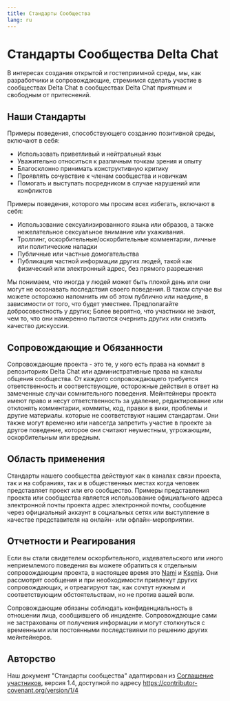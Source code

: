 ```yaml
---
title: Стандарты Сообщества
lang: ru
---
```


# Стандарты Сообщества Delta Chat

В интересах создания открытой и гостеприимной среды, мы, как
разработчики и сопровождающие, стремимся сделать участие в сообществах Delta Chat
в сообществах Delta Chat приятным и свободным от притеснений.


## Наши Стандарты

Примеры поведения, способствующего созданию позитивной среды, включают в себя:

* Использовать приветливый и нейтральный язык
* Уважительно относиться к различным точкам зрения и опыту
* Благосклонно принимать конструктивную критику
* Проявлять сочувствие к членам сообщества и новичкам
* Помогать и выступать посредником в случае нарушений или конфликтов

Примеры поведения, которого мы просим всех избегать, включают в себя:

* Использование сексуализированного языка или образов, а также нежелательное сексуальное внимание или ухаживания.
* Троллинг, оскорбительные/оскорбительные комментарии, личные или политические нападки
* Публичные или частные домогательства
* Публикация частной информации других людей, такой как физический или электронный
  адрес, без прямого разрешения

Мы понимаем, что иногда у людей может быть плохой день или они могут не осознавать
последствия своего поведения. В таком случае вы можете осторожно напомнить
им об этом публично или наедине, в зависимости от того, что будет уместнее. Предполагайте добросовестность у других;
Более вероятно, что участники не знают, чем то, что они намеренно
пытаются очернить других или снизить качество дискуссии.


## Сопровождающие и Обязанности

Сопровождающие проекта - это те, у кого есть права на коммит в репозиториях Delta Chat или административные права на каналы общения сообщества.
От каждого сопровождающего требуется ответственность и соответствующие, осторожные действия
в ответ на замеченные случаи сомнительного поведения.
Мейнтейнеры проекта имеют право и несут ответственность за удаление, редактирование или
отклонять комментарии, коммиты, код, правки в вики, проблемы и другие материалы.
которые не соответствуют нашим стандартам.
Они также могут временно или навсегда запретить участие в проекте за
другое поведение, которое они считают неуместным, угрожающим, оскорбительным или вредным.

## Область применения

Стандарты нашего сообщества действуют как в каналах связи проекта, так и на
собраниях, так и в общественных местах
когда человек представляет проект или его сообщество. Примеры
представления проекта или сообщества является использование официального адреса электронной почты проекта
адрес электронной почты, сообщение через официальный аккаунт в социальных сетях или выступление в качестве
представителя на онлайн- или офлайн-мероприятии.

## Отчетности и Реагирования 

Если вы стали свидетелем оскорбительного, издевательского или иного неприемлемого поведения
вы можете обратиться к отдельным сопровождающим проекта, в настоящее время это [Nami](mailto:missytake@systemli.org) и [Ksenia](mailto:ksenia@transcyberian.org).
Они рассмотрят сообщения и при необходимости привлекут других сопровождающих,
и отреагируют так, как сочтут нужным и соответствующим
обстоятельствам, но не против вашей воли.

Сопровождающие обязаны соблюдать конфиденциальность
в отношении лица, сообщившего об инциденте.
Сопровождающие сами не застрахованы от получения информации
и могут столкнуться с временными или постоянными последствиями
по решению других мейнтейнеров.


## Авторство

Наш документ "Стандарты сообщества" адаптирован из [Соглашение участников](https://contributor-covenant.org), версия 1.4,
доступной по адресу <https://contributor-covenant.org/version/1/4>
